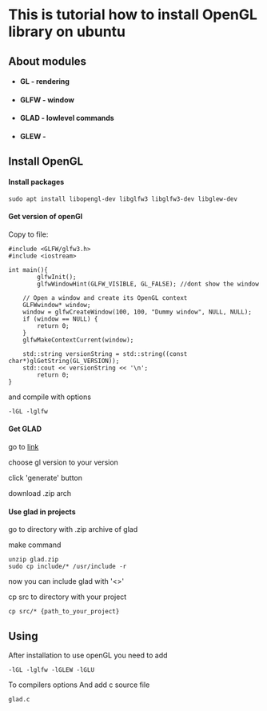 # This is tutorial how to install OpenGL library on ubuntu

## About modules

- #### GL - rendering
- #### GLFW - window
- #### GLAD - lowlevel commands
- #### GLEW - 


## Install OpenGL
#### Install packages

```
sudo apt install libopengl-dev libglfw3 libglfw3-dev libglew-dev
```

#### Get version of openGl

Copy to file:

```
#include <GLFW/glfw3.h>
#include <iostream>

int main(){
        glfwInit();
        glfwWindowHint(GLFW_VISIBLE, GL_FALSE); //dont show the window

    // Open a window and create its OpenGL context
    GLFWwindow* window;
    window = glfwCreateWindow(100, 100, "Dummy window", NULL, NULL);
    if (window == NULL) {
        return 0;
    }
    glfwMakeContextCurrent(window);

    std::string versionString = std::string((const char*)glGetString(GL_VERSION));
    std::cout << versionString << '\n';
        return 0;
}
```

and compile with options 

```
-lGL -lglfw 
```

#### Get GLAD

go to [link](https://glad.dav1d.de)

choose gl version to your version 

click 'generate' button

download .zip arch

#### Use glad in projects

go to directory with .zip archive of glad

make command 
```
unzip glad.zip
sudo cp include/* /usr/include -r
```

now you can include glad with '<>'

cp src to directory with your project
```
cp src/* {path_to_your_project}
```

## Using

After installation to use openGL you need to add 
```
-lGL -lglfw -lGLEW -lGLU
```
To compilers options
And add c source file 
```
glad.c
```

